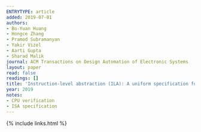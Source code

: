 ```yaml
---
ENTRYTYPE: article
added: 2019-07-01
authors:
- Bo-Yuan Huang
- Hongce Zhang
- Pramod Subramanyan
- Yakir Vizel
- Aarti Gupta
- Sharad Malik
journal: ACM Transactions on Design Automation of Electronic Systems
layout: paper
read: false
readings: []
title: 'Instruction-level abstraction (ILA): A uniform specification for system-on-chip (SoC) verification'
year: 2019
notes:
- CPU verification
- ISA specification
---
```

{% include links.html %}
